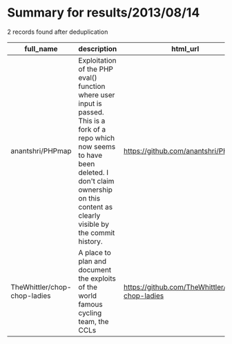 
# Summary for results/2013/08/14
    
2 records found after deduplication

| full_name | description | html_url | matched_list | matched_count | pushed_at | size | stargazers_count | language | forks_count | vul_ids |
|------------------------------|----------------------------------------------------------------------------------------------------------------------------------------------------------------------------------------------------------------------|-------------------------------------------------|----------------|-----------------|---------------------------|--------|--------------------|------------|---------------|-----------|
| anantshri/PHPmap | Exploitation of the PHP eval() function where user input is passed. This is a fork of a repo which now seems to have been deleted. I don't claim ownership on this content as clearly visible by the commit history. | https://github.com/anantshri/PHPmap | ['exploit'] | 1 | 2013-08-14 05:15:18+00:00 | 8119 | 2 | Python | 3 | [] |
| TheWhittler/chop-chop-ladies | A place to plan and document the exploits of the world famous cycling team, the CCLs | https://github.com/TheWhittler/chop-chop-ladies | ['exploit'] | 1 | 2013-08-14 13:11:42+00:00 | 50 | 0 | | 0 | [] |
